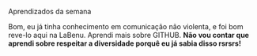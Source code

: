 Aprendizados da semana

Bom, eu já tinha conhecimento em comunicação não violenta, e foi bom reve-lo aqui na LaBenu. Aprendi mais sobre GITHUB. 
**Não vou contar que aprendi sobre respeitar a diversidade porquê eu já sabia disso rsrsrs!**